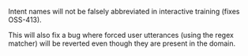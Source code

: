 Intent names will not be falsely abbreviated in interactive training (fixes OSS-413).

This will also fix a bug where forced user utterances (using the regex matcher) will
be reverted even though they are present in the domain.
